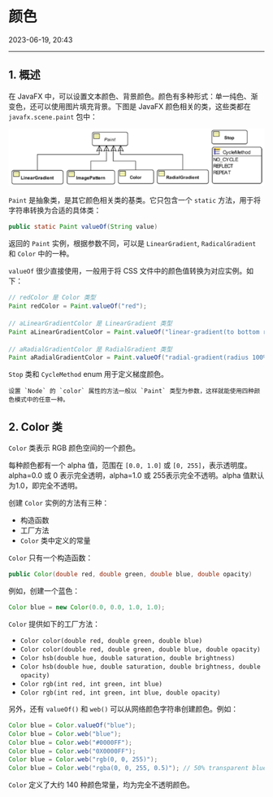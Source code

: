 # 颜色

2023-06-19, 20:43
****
## 1. 概述

在 JavaFX 中，可以设置文本颜色、背景颜色。颜色有多种形式：单一纯色、渐变色，还可以使用图片填充背景。下图是 JavaFX 颜色相关的类，这些类都在 `javafx.scene.paint` 包中：

![](images/Pasted%20image%2020230619202936.png)

`Paint` 是抽象类，是其它颜色相关类的基类。它只包含一个 `static` 方法，用于将字符串转换为合适的具体类：

 ```java
 public static Paint valueOf(String value)
 ```

返回的 `Paint` 实例，根据参数不同，可以是 `LinearGradient`, `RadicalGradient` 和 `Color` 中的一种。

`valueOf` 很少直接使用，一般用于将 CSS 文件中的颜色值转换为对应实例。如下：

 ```java
// redColor 是 Color 类型
Paint redColor = Paint.valueOf("red");

// aLinearGradientColor 是 LinearGradient 类型
Paint aLinearGradientColor = Paint.valueOf("linear-gradient(to bottom right, red, black)" );

// aRadialGradientColor 是 RadialGradient 类型
Paint aRadialGradientColor = Paint.valueOf("radial-gradient(radius 100%, red, blue, black)");
```

`Stop` 类和 `CycleMethod` enum 用于定义梯度颜色。

```ad-tip
设置 `Node` 的 `color` 属性的方法一般以 `Paint` 类型为参数，这样就能使用四种颜色模式中的任意一种。
```

## 2. Color 类

`Color` 类表示 RGB 颜色空间的一个颜色。

每种颜色都有一个 alpha 值，范围在 `[0.0, 1.0]` 或 `[0, 255]`，表示透明度。alpha=0.0 或 0 表示完全透明，alpha=1.0 或 255表示完全不透明。alpha 值默认为1.0，即完全不透明。

创建 `Color` 实例的方法有三种：

- 构造函数
- 工厂方法
- `Color` 类中定义的常量

`Color` 只有一个构造函数：

```java
public Color(double red, double green, double blue, double opacity)
```

例如，创建一个蓝色：

```java
Color blue = new Color(0.0, 0.0, 1.0, 1.0);
```

`Color` 提供如下的工厂方法：

- `Color color(double red, double green, double blue)`
- `Color color(double red, double green, double blue, double opacity)`
- `Color hsb(double hue, double saturation, double brightness)`
- `Color hsb(double hue, double saturation, double brightness, double opacity)`
- `Color rgb(int red, int green, int blue)`
- `Color rgb(int red, int green, int blue, double opacity)`

另外，还有 `valueOf()` 和 `web()` 可以从网络颜色字符串创建颜色。例如：

```java
Color blue = Color.valueOf("blue");
Color blue = Color.web("blue");
Color blue = Color.web("#0000FF");
Color blue = Color.web("0X0000FF");
Color blue = Color.web("rgb(0, 0, 255)");
Color blue = Color.web("rgba(0, 0, 255, 0.5)"); // 50% transparent blue
```

`Color` 定义了大约 140 种颜色常量，均为完全不透明颜色。
